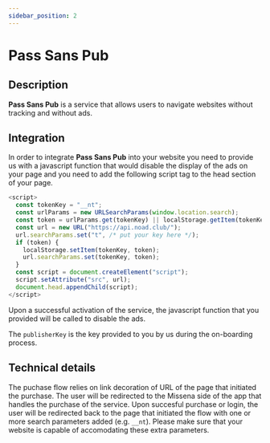 ```yaml
---
sidebar_position: 2
---
```


# Pass Sans Pub

## Description

**Pass Sans Pub** is a service that allows users to navigate websites without tracking and without ads.

## Integration

In order to integrate **Pass Sans Pub** into your website you need to provide us with a javascript function that would disable the display of the ads on your page and you need to add the following script tag to the head section of your page.

```javascript
<script>
  const tokenKey = "__nt";
  const urlParams = new URLSearchParams(window.location.search);
  const token = urlParams.get(tokenKey) || localStorage.getItem(tokenKey);
  const url = new URL("https://api.noad.club/");
  url.searchParams.set("t", /* put your key here */);
  if (token) {
    localStorage.setItem(tokenKey, token);
    url.searchParams.set(tokenKey, token);
  }
  const script = document.createElement("script");
  script.setAttribute("src", url);
  document.head.appendChild(script);
</script>
```

Upon a successful activation of the service, the javascript function that you provided will be called to disable the ads.

The `publisherKey` is the key provided to you by us during the on-boarding process.

## Technical details

The puchase flow relies on link decoration of URL of the page that initiated the purchase. The user will be redirected to the Missena side of the app that handles the purchase of the service. Upon succesful purchase or login, the user will be redirected back to the page that initiated the flow with one or more search parameters added (e.g. `__nt`). Please make sure that your website is capable of accomodating these extra parameters.
